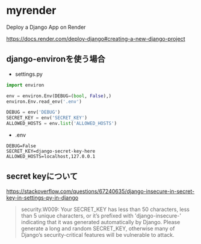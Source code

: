 # myrender

Deploy a Django App on Render

https://docs.render.com/deploy-django#creating-a-new-django-project

## django-environを使う場合
- settings.py
```py
import environ

env = environ.Env(DEBUG=(bool, False),)
environ.Env.read_env('.env')

DEBUG = env('DEBUG')
SECRET_KEY = env('SECRET_KEY')
ALLOWED_HOSTS = env.list('ALLOWED_HOSTS')
```
- .env
```
DEBUG=False
SECRET_KEY=django-secret-key-here
ALLOWED_HOSTS=localhost,127.0.0.1
```

## secret keyについて
https://stackoverflow.com/questions/67240635/django-insecure-in-secret-key-in-settings-py-in-django
> security.W009: Your SECRET_KEY has less than 50 characters,
> less than 5 unique characters, or it’s prefixed with 'django-insecure-'
> indicating that it was generated automatically by Django.
> Please generate a long and random SECRET_KEY,
> otherwise many of Django’s security-critical features
> will be vulnerable to attack.

